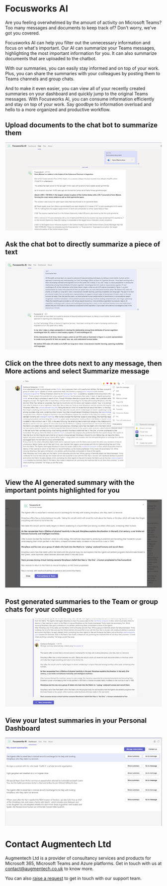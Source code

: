 # Focusworks AI

Are you feeling overwhelmed by the amount of activity on Microsoft Teams? Too many messages and documents to keep track of? Don't worry, we've got you covered.

Focusworks AI can help you filter out the unnecessary information and focus on what's important. Our AI can summarize your Teams messages, highlighting the most important information for you. It can also summarize documents that are uploaded to the chatbot.

With our summaries, you can easily stay informed and on top of your work. Plus, you can share the summaries with your colleagues by posting them to Teams channels and group chats.

And to make it even easier, you can view all of your recently created summaries on your dashboard and quickly jump to the original Teams messages. With Focusworks AI, you can consume information efficiently and stay on top of your work. Say goodbye to information overload and hello to a more organized and productive workflow.


## Upload documents to the chat bot to summarize them

![Upload document](/assets/document.png)

## Ask the chat bot to directly summarize a piece of text

![Summarize text](/assets/text.png)

## Click on the **three dots** next to any message, then **More actions** and select **Summarize message**

![Summarize teams message](/assets/messageaction.png)

## View the AI generated summary with the important points highlighted for you

![Summary](/assets/taskmodule.png)

## Post generated summaries to the Team or group chats for your collegues

![Post to Teams](/assets/posttoteams.png)

## View your latest summaries in your Personal Dashboard

![Dashboard](/assets/dashboard.png)


# Contact Augmentech Ltd

Augmentech Ltd is a provider of consultancy services and products for Microsoft 365, Microsoft Teams and Azure platforms. Get in touch with us at [contact@augmentech.co.uk](mailto:contact@augmentech.co.uk) to know more.

You can also [raise a request](https://github.com/focusworksai/focusworksai.github.io/issues) to get in touch with our support team.
